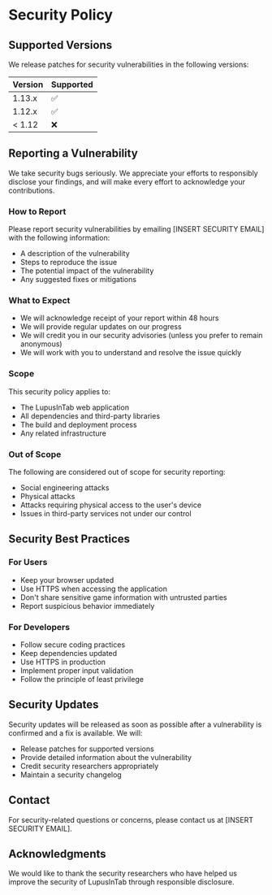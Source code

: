 # Security Policy

## Supported Versions

We release patches for security vulnerabilities in the following versions:

| Version | Supported          |
| ------- | ------------------ |
| 1.13.x  | :white_check_mark: |
| 1.12.x  | :white_check_mark: |
| < 1.12  | :x:                |

## Reporting a Vulnerability

We take security bugs seriously. We appreciate your efforts to responsibly disclose your findings, and will make every effort to acknowledge your contributions.

### How to Report

Please report security vulnerabilities by emailing [INSERT SECURITY EMAIL] with the following information:

- A description of the vulnerability
- Steps to reproduce the issue
- The potential impact of the vulnerability
- Any suggested fixes or mitigations

### What to Expect

- We will acknowledge receipt of your report within 48 hours
- We will provide regular updates on our progress
- We will credit you in our security advisories (unless you prefer to remain anonymous)
- We will work with you to understand and resolve the issue quickly

### Scope

This security policy applies to:

- The LupusInTab web application
- All dependencies and third-party libraries
- The build and deployment process
- Any related infrastructure

### Out of Scope

The following are considered out of scope for security reporting:

- Social engineering attacks
- Physical attacks
- Attacks requiring physical access to the user's device
- Issues in third-party services not under our control

## Security Best Practices

### For Users

- Keep your browser updated
- Use HTTPS when accessing the application
- Don't share sensitive game information with untrusted parties
- Report suspicious behavior immediately

### For Developers

- Follow secure coding practices
- Keep dependencies updated
- Use HTTPS in production
- Implement proper input validation
- Follow the principle of least privilege

## Security Updates

Security updates will be released as soon as possible after a vulnerability is confirmed and a fix is available. We will:

- Release patches for supported versions
- Provide detailed information about the vulnerability
- Credit security researchers appropriately
- Maintain a security changelog

## Contact

For security-related questions or concerns, please contact us at [INSERT SECURITY EMAIL].

## Acknowledgments

We would like to thank the security researchers who have helped us improve the security of LupusInTab through responsible disclosure.


